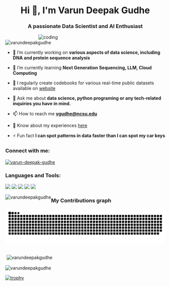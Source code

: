 <h1 align="center">Hi 👋, I'm Varun Deepak Gudhe</h1>
<h3 align="center">A passionate Data Scientist and AI Enthusiast</h3>
<!-- <img align="right" alt="coding" width=400 src="https://github.com/varundeepakgudhe/varundeepakgudhe/assets/112991463/02a842ba-6cbf-4ded-8c34-a70ce08a5cea">
 -->
<img align="right" alt="coding" width=400 src="https://github.com/varundeepakgudhe/varundeepakgudhe/assets/112991463/20d662e7-7222-4ee1-9a0e-880825577123">
<p align="left"> <img src="https://komarev.com/ghpvc/?username=varundeepakgudhe&label=Profile%20views&color=0e75b6&style=flat" alt="varundeepakgudhe" /> </p>

- 🔭 I’m currently working on **various aspects of data science, including DNA and protein sequence analysis**

- 🌱 I’m currently learning **Next Generation Sequencing, LLM, Cloud Computing**

- 📝 I regularly create codebooks for various real-time public datasets available on [website](https://github.com/varundeepakgudhe/Data_Science_Academy)

- 💬 Ask me about **data science, python programing or any tech-related inquiries you have in mind.**

- 📫 How to reach me **vgudhe@ncsu.edu**

- 📄 Know about my experiences [here](https://www.linkedin.com/in/varun-deepak-gudhe/overlay/1635545878361/single-media-viewer?type=DOCUMENT&profileId=ACoAACq-5wcBrgg9DeU2JbN8XoFaWGHexWPCS7s&lipi=urn%3Ali%3Apage%3Ad_flagship3_profile_view_base%3BcQgLQp7ITmSCVNqXQ1qR2Q%3D%3D)

- ⚡ Fun fact **I can spot patterns in data faster than I can spot my car keys**

<h3 align="left">Connect with me:</h3>
<p align="left">
<a href="https://linkedin.com/in/varun-deepak-gudhe" target="blank"><img align="center" src="https://raw.githubusercontent.com/rahuldkjain/github-profile-readme-generator/master/src/images/icons/Social/linked-in-alt.svg" alt="varun-deepak-gudhe" height="30" width="40" /></a>
</p>

<h3 align="left">Languages and Tools:</h3>

<p align="left"> 
 
[![](https://skillicons.dev/icons?i=python,r,bash,java,c,matlab,ruby)](https://skillicons.dev)
[![](https://skillicons.dev/icons?i=html,css,bootstrap,react,javascript)](https://skillicons.dev)
[![](https://skillicons.dev/icons?i=php,nodejs,flask,rails,mongodb,mysql,sqlite)](https://skillicons.dev)
[![](https://skillicons.dev/icons?i=aws,docker,kubernetes,netlify)](https://skillicons.dev)
[![](https://skillicons.dev/icons?i=opencv,pytorch,tensorflow,git,gitlab,github,postman,vscode)](https://skillicons.dev)


 </p>
<p><img align="left" src="https://github-readme-stats.vercel.app/api/top-langs?username=varundeepakgudhe&show_icons=true&locale=en&layout=compact" alt="varundeepakgudhe" /></p>

<p>
  <h3>My Contributions graph</h3>
  <div align="center">
  <img alt="Snake eating my contributions in the graph" src="https://github.com/varundeepakgudhe/varundeepakgudhe/blob/output/github-contribution-grid-snake.svg">
  </div>
  <br/>
</p>



<p>&nbsp;<img align="center" src="https://github-readme-stats.vercel.app/api?username=varundeepakgudhe&show_icons=true&locale=en" alt="varundeepakgudhe" /></p>

<p><img align="center" src="https://github-readme-streak-stats.herokuapp.com/?user=varundeepakgudhe&" alt="varundeepakgudhe" /></p>

[![trophy](https://github-profile-trophy.vercel.app/?username=varundeepakgudhe)](https://github.com/varundeepakgudhe/github-profile-trophy)




<!--
**varundeepakgudhe/varundeepakgudhe** is a ✨ _special_ ✨ repository because its `README.md` (this file) appears on your GitHub profile.

Here are some ideas to get you started:

- 🔭 I’m currently working on ...
- 🌱 I’m currently learning ...
- 👯 I’m looking to collaborate on ...
- 🤔 I’m looking for help with ...
- 💬 Ask me about ...
- 📫 How to reach me: ...
- 😄 Pronouns: ...
- ⚡ Fun fact: ...

https://github-profile-trophy.vercel.app/?username=varundeepakgudhe&theme=buddhism
-->
